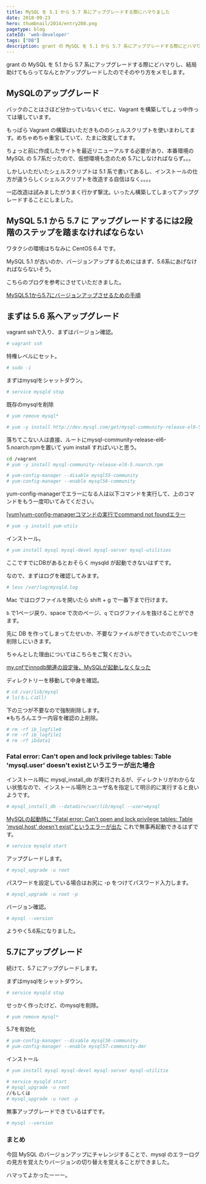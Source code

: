 ```yaml
---
title: MySQL を 5.1 から 5.7 系にアップグレードする際にハマりました
date: 2018-09-23
hero: thumbnail/2014/entry208.png
pagetype: blog
cateId: 'web-developer'
tags: ["DB"]
description: grant の MySQL を 5.1 から 5.7 系にアップグレードする際にどハマりし、結局助けてもらってなんとかアップグレードしたのでそのやり方をメモします。
---
```

grant の MySQL を 5.1 から 5.7 系にアップグレードする際にどハマりし、結局助けてもらってなんとかアップグレードしたのでそのやり方をメモします。

<toc id="/blogs/entry284/"></toc>

## MySQLのアップグレード
バックのことはさほど分かっていないくせに、Vagrant を構築してしょっ中作っては壊しています。

もっぱら Vagrant の構築はいただきもののシェルスクリプトを使いまわしてます。めちゃめちゃ重宝していて、たまに改変してます。

ちょっと前に作成したサイトを最近リニューアルする必要があり、本番環境のMySQL の 5.7系だったので、仮想環境も念のため 5.7にしなければならず。。。

しかしいただいたシェルスクリプトは 5.1 系で書いてあるし、インストールの仕方が違うらしくシェルスクリプトを改造する自信はなく。。。。

一応改造は試みましたがうまく行かず撃沈。いったん構築してしまってアップグレードすることにしました。

## MySQL 5.1 から 5.7 に アップグレードするには2段階のステップを踏まなければならない
ワタクシの環境はちなみに CentOS 6.4 です。

MySQL 5.1 が古いのか、バージョンアップするためにはまず、5.6系にあげなければならないそう。

こちらのブログを参考にさせていただきました。

[MySQL5.1から5.7にバージョンアップさせるための手順](https://qiita.com/tachitechi/items/b59278a16f636651410f)
## まずは 5.6 系へアップグレード
vagrant sshで入り、まずはバージョン確認。

```bash
# vagrant ssh
```
特権レベルにセット。

```bash
# sudo -i
```
まずはmysqlをシャットダウン。
```bash
# service mysqld stop
```
既存のmysqlを削除
```bash
# yum remove mysql*
```

```bash
# yum -y install http://dev.mysql.com/get/mysql-community-release-el6-5.noarch.rpm
```
落ちてこない人は直接、ルートにmysql-community-release-el6-5.noarch.rpmを置いて yum install すればいいと思う。

```bash
cd /vagrant
# yum -y install mysql-community-release-el6-5.noarch.rpm
```
```bash
# yum-config-manager --disable mysql55-community
# yum-config-manager --enable mysql56-community
```

yum-config-managerでエラーになる人は以下コマンドを実行して、上のコマンドをもう一度叩いてみてください。

[[yum]yum-config-managerコマンドの実行でcommand not foundエラー](https://akamist.com/blog/archives/942)

```bash
# yum -y install yum-utils
```
インストール。
```bash
# yum install mysql mysql-devel mysql-server mysql-utilities
```
ここですでにDBがあるとおそらく mysqld が起動できないはずです。

なので、まずはログを確認してみます。
```bash
# less /var/log/mysqld.log
```
Mac ではログファイルを開いたら shift + g で一番下まで行けます。

`b` で1ページ戻り、space で次のページ、`q` でログファイルを抜けることができます。

先に DB を作ってしまってたせいか、不要なファイルができていたのでこいつを削除しにいきます。

ちゃんとした理由についてはこちらをご覧ください。

[my.cnfでinnodb関連の設定後、MySQLが起動しなくなった](https://www.ilovex.co.jp/blog/system/projectandsystemdevelopment/mycnfinnodbmysql.html)

ディレクトリーを移動して中身を確認。
```bash
# cd /var/lib/mysql
# ls(もしくはll)
```

下の三つが不要なので強制削除します。<br>
※もちろんエラー内容を確認の上削除。
```bash
# rm -rf ib_logfile0
# rm -rf ib_logfile1
# rm -rf ibdata1
```
### Fatal error: Can't open and lock privilege tables: Table 'mysql.user' doesn't existというエラーが出た場合
インストール時に mysql_install_db が実行されるが、ディレクトリがわからない状態なので、インストール場所とユーザ名を指定して明示的に実行すると良いようです。

```bash
# mysql_install_db --datadir=/var/lib/mysql --user=mysql
```
[MySQLの起動時に "Fatal error: Can't open and lock privilege tables: Table 'mysql.host' doesn't exist"というエラーが出た](http://satoh-d.hatenablog.com/entry/2015/04/11/100204)
これで無事再起動できるはずです。
```bash
# service mysqld start
```
アップグレードします。
```bash
# mysql_upgrade -u root
```
パスワードを設定している場合はお尻に -p をつけてパスワード入力します。
```bash
# mysql_upgrade -u root -p
```
バージョン確認。
```bash
# mysql --version
```
ようやく5.6系になりました。
## 5.7にアップグレード
続けて、5.7 にアップグレードします。

まずはmysqlをシャットダウン。
```bash
# service mysqld stop
```
せっかく作ったけど、のmysqlを削除。
```bash
# yum remove mysql*
```
5.7を有効化
```bash
# yum-config-manager --disable mysql56-community
# yum-config-manager --enable mysql57-community-dmr
```
インストール
```bash
# yum install mysql mysql-devel mysql-server mysql-utilitie
```
```bash
# service mysqld start
# mysql_upgrade -u root
//もしくは
# mysql_upgrade -u root -p
```
無事アップグレードできているはずです。
```bash
# mysql --version
```
### まとめ
今回 MySQL のバージョンアップにチャレンジすることで、mysql のエラーログの見方を覚えたりバージョンの切り替えを覚えることができました。

ハマってよかったーーー。

<prof></prof>
